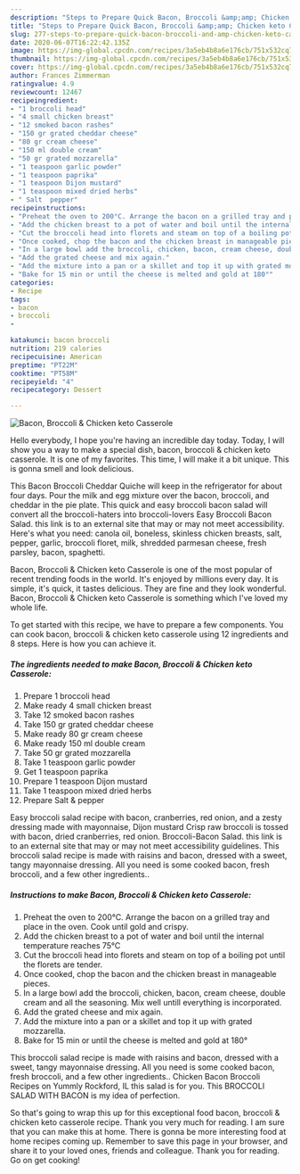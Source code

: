 ```yaml
---
description: "Steps to Prepare Quick Bacon, Broccoli &amp;amp; Chicken keto Casserole"
title: "Steps to Prepare Quick Bacon, Broccoli &amp;amp; Chicken keto Casserole"
slug: 277-steps-to-prepare-quick-bacon-broccoli-and-amp-chicken-keto-casserole
date: 2020-06-07T16:22:42.135Z
image: https://img-global.cpcdn.com/recipes/3a5eb4b8a6e176cb/751x532cq70/bacon-broccoli-chicken-keto-casserole-recipe-main-photo.jpg
thumbnail: https://img-global.cpcdn.com/recipes/3a5eb4b8a6e176cb/751x532cq70/bacon-broccoli-chicken-keto-casserole-recipe-main-photo.jpg
cover: https://img-global.cpcdn.com/recipes/3a5eb4b8a6e176cb/751x532cq70/bacon-broccoli-chicken-keto-casserole-recipe-main-photo.jpg
author: Frances Zimmerman
ratingvalue: 4.9
reviewcount: 12467
recipeingredient:
- "1 broccoli head"
- "4 small chicken breast"
- "12 smoked bacon rashes"
- "150 gr grated cheddar cheese"
- "80 gr cream cheese"
- "150 ml double cream"
- "50 gr grated mozzarella"
- "1 teaspoon garlic powder"
- "1 teaspoon paprika"
- "1 teaspoon Dijon mustard"
- "1 teaspoon mixed dried herbs"
- " Salt  pepper"
recipeinstructions:
- "Preheat the oven to 200°C. Arrange the bacon on a grilled tray and place in the oven. Cook until gold and crispy."
- "Add the chicken breast to a pot of water and boil until the internal temperature reaches 75°C"
- "Cut the broccoli head into florets and steam on top of a boiling pot until the florets are tender."
- "Once cooked, chop the bacon and the chicken breast in manageable pieces."
- "In a large bowl add the broccoli, chicken, bacon, cream cheese, double cream and all the seasoning. Mix well untill everything is incorporated."
- "Add the grated cheese and mix again."
- "Add the mixture into a pan or a skillet and top it up with grated mozzarella."
- "Bake for 15 min or until the cheese is melted and gold at 180°"
categories:
- Recipe
tags:
- bacon
- broccoli
- 

katakunci: bacon broccoli  
nutrition: 219 calories
recipecuisine: American
preptime: "PT22M"
cooktime: "PT58M"
recipeyield: "4"
recipecategory: Dessert

---
```



![Bacon, Broccoli &amp; Chicken keto Casserole](https://img-global.cpcdn.com/recipes/3a5eb4b8a6e176cb/751x532cq70/bacon-broccoli-chicken-keto-casserole-recipe-main-photo.jpg)

Hello everybody, I hope you're having an incredible day today. Today, I will show you a way to make a special dish, bacon, broccoli &amp; chicken keto casserole. It is one of my favorites. This time, I will make it a bit unique. This is gonna smell and look delicious.

This Bacon Broccoli Cheddar Quiche will keep in the refrigerator for about four days. Pour the milk and egg mixture over the bacon, broccoli, and cheddar in the pie plate. This quick and easy broccoli bacon salad will convert all the broccoli-haters into broccoli-lovers Easy Broccoli Bacon Salad. this link is to an external site that may or may not meet accessibility. Here&#39;s what you need: canola oil, boneless, skinless chicken breasts, salt, pepper, garlic, broccoli floret, milk, shredded parmesan cheese, fresh parsley, bacon, spaghetti.

Bacon, Broccoli &amp; Chicken keto Casserole is one of the most popular of recent trending foods in the world. It's enjoyed by millions every day. It is simple, it's quick, it tastes delicious. They are fine and they look wonderful. Bacon, Broccoli &amp; Chicken keto Casserole is something which I've loved my whole life.


To get started with this recipe, we have to prepare a few components. You can cook bacon, broccoli &amp; chicken keto casserole using 12 ingredients and 8 steps. Here is how you can achieve it.

<!--inarticleads1-->

##### The ingredients needed to make Bacon, Broccoli &amp; Chicken keto Casserole:

1. Prepare 1 broccoli head
1. Make ready 4 small chicken breast
1. Take 12 smoked bacon rashes
1. Take 150 gr grated cheddar cheese
1. Make ready 80 gr cream cheese
1. Make ready 150 ml double cream
1. Take 50 gr grated mozzarella
1. Take 1 teaspoon garlic powder
1. Get 1 teaspoon paprika
1. Prepare 1 teaspoon Dijon mustard
1. Take 1 teaspoon mixed dried herbs
1. Prepare  Salt &amp; pepper


Easy broccoli salad recipe with bacon, cranberries, red onion, and a zesty dressing made with mayonnaise, Dijon mustard Crisp raw broccoli is tossed with bacon, dried cranberries, red onion. Broccoli-Bacon Salad. this link is to an external site that may or may not meet accessibility guidelines. This broccoli salad recipe is made with raisins and bacon, dressed with a sweet, tangy mayonnaise dressing. All you need is some cooked bacon, fresh broccoli, and a few other ingredients.. 

<!--inarticleads2-->

##### Instructions to make Bacon, Broccoli &amp; Chicken keto Casserole:

1. Preheat the oven to 200°C. Arrange the bacon on a grilled tray and place in the oven. Cook until gold and crispy.
1. Add the chicken breast to a pot of water and boil until the internal temperature reaches 75°C
1. Cut the broccoli head into florets and steam on top of a boiling pot until the florets are tender.
1. Once cooked, chop the bacon and the chicken breast in manageable pieces.
1. In a large bowl add the broccoli, chicken, bacon, cream cheese, double cream and all the seasoning. Mix well untill everything is incorporated.
1. Add the grated cheese and mix again.
1. Add the mixture into a pan or a skillet and top it up with grated mozzarella.
1. Bake for 15 min or until the cheese is melted and gold at 180°


This broccoli salad recipe is made with raisins and bacon, dressed with a sweet, tangy mayonnaise dressing. All you need is some cooked bacon, fresh broccoli, and a few other ingredients.. Chicken Bacon Broccoli Recipes on Yummly Rockford, IL this salad is for you. This BROCCOLI SALAD WITH BACON is my idea of perfection. 

So that's going to wrap this up for this exceptional food bacon, broccoli &amp; chicken keto casserole recipe. Thank you very much for reading. I am sure that you can make this at home. There is gonna be more interesting food at home recipes coming up. Remember to save this page in your browser, and share it to your loved ones, friends and colleague. Thank you for reading. Go on get cooking!
